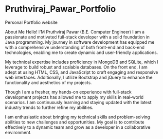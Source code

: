 # Pruthviraj_Pawar_Portfolio
 Personal Portfolio website

About Me
Hello! I'M Pruthviraj Pawar (B.E. Computer Engineer)
I am a passionate and motivated full-stack developer with a solid foundation in Java programming. My journey in software development has equipped me with a comprehensive understanding of both front-end and back-end technologies, enabling me to create dynamic and user-friendly applications.

My technical expertise includes proficiency in MongoDB and SQLite, which I leverage to build robust and scalable databases. On the front end, I am adept at using HTML, CSS, and JavaScript to craft engaging and responsive web interfaces. Additionally, I utilize Bootstrap and jQuery to enhance the functionality and aesthetics of my projects.

Though I am a fresher, my hands-on experience with full-stack development projects has allowed me to apply my skills in real-world scenarios. I am continuously learning and staying updated with the latest industry trends to further refine my abilities.

I am enthusiastic about bringing my technical skills and problem-solving abilities to new challenges and opportunities. My goal is to contribute effectively to a dynamic team and grow as a developer in a collaborative environment.
